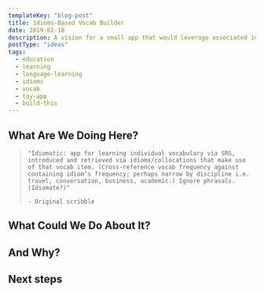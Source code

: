 ```yaml
---
templateKey: "blog-post"
title: Idioms-Based Vocab Builder
date: 2019-02-18
description: A vision for a small app that would leverage associated idioms to assist vocab retention beyond that provided by a raw, lemma-focused SRS.
postType: "ideas"
tags:
  - education
  - learning
  - language-learning
  - idioms
  - vocab
  - toy-app
  - build-this
---
```


## What Are We Doing Here?

> `"Idiomatic: app for learning individual vocabulary via SRS, introduced and retrieved via idioms/collocations that make use of that vocab item. (Cross-reference vocab frequency against containing idiom’s frequency; perhaps narrow by discipline i.e. travel, conversation, business, academic.) Ignore phrasals. (Idiomate?)"`
> 
> `- Original scribble`

<!-- коли рак на горі свисне @ how else to remember verb 'whistle'? -->
<!-- Життя пережити не поле перейти @ something you remembered over the years of disuse  -->
<!-- contrast with Краще завершено ніж довершено, whose order I always mix up -->
<!-- for UA, at least, no way to know frequency w/o paying, and even then not terribly robust dataset -->


## What Could We Do About It?


## And Why?


## Next steps


